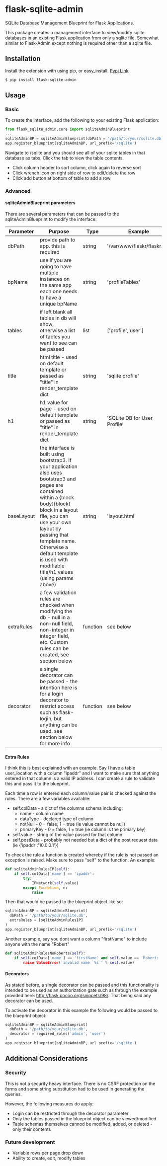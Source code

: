 # flask-sqlite-admin
SQLite Database Management Blueprint for Flask Applications. 

This package creates a management interface to view/modify sqlite databases in an existing Flask application from only a sqlite file. Somewhat similar to Flask-Admin except nothing is required other than a sqlite file.

## Installation
Install the extension with using pip, or easy_install. [Pypi Link](https://pypi.python.org/pypi/flask-sqlite-admin)
```bash
$ pip install flask-sqlite-admin
```

## Usage
### Basic
To create the interface, add the following to your existing Flask application:
```python
from flask_sqlite_admin.core import sqliteAdminBlueprint
...
sqliteAdminBP = sqliteAdminBlueprint(dbPath = '/path/to/your/sqlite.db')
app.register_blueprint(sqliteAdminBP, url_prefix='/sqlite')	
```
Navigate to /sqlite and you should see all of your sqlite tables in that database as tabs. Click the tab to view the table contents.
* Click column header to sort column, click again to reverse sort
* Click wrench icon on right side of row to edit/delete the row
* Click add button at bottom of table to add a row

### Advanced
#### sqliteAdminBlueprint parameters
There are several parameters that can be passed to the sqliteAdminBlueprint to modify the interface:

Parameter | Purpose | Type | Example
--- | --- | --- | ---
dbPath | provide path to app. this is required | string | '/var/www/flaskr/flaskr.db'
bpName | use if you are going to have multiple instances on the same app each one needs to have a unique bpName | string | 'profileTables'
tables | if left blank all tables in db will show, otherwise a list of tables you want to see can be passed | list | ['profile','user']
title | html title - used on default template or passed as "title" in render_template dict | string | 'sqlite profile'
h1 | h1 value for page - used on default template or passed as "title" in render_template dict | string | 'SQLite DB for User Profile'
baseLayout | the interface is built using bootstrap3. If your application also uses bootstrap3 and pages are contained within a {block body}{block} block in a layout file, you can use your own layout by passing that template name. Otherwise a default template is used with modifiable title/h1 values (using params above) | string | 'layout.html'
extraRules | a few validation rules are checked when modifying the db - null in a non-null field, non-integer in integer field, etc. Custom rules can be created, see section below | function | see below
decorator | a single decorator can be passed - the intention here is for a login decorator to restrict access such as flask-login, but anything can be used. see section below for more info | function | see below

#### Extra Rules
I think this is best explained with an example. Say I have a table user_location with a column "ipaddr" and I want to make sure that anything entered in that column is a valid IP address. I can create a rule to validate this and pass it to the blueprint.

Each time a row is entered each column/value pair is checked against the rules. There are a few variables available:
* self.colData - a dict of the columns schema including:
  * name - column name
  * dataType - declared type of column
  * notNull - 0 = false, 1 = true (ie value cannot be null)
  * primaryKey - 0 = false, 1 = true (ie column is the primary key)
* self.value - string of the value passed for that column
* self.postData - probably not needed but a dict of the post request data (ie {'ipaddr':'10.0.0.1'})

To check the rule a function is created whereby if the rule is not passed an exception is raised. Make sure to pass "self" to the function. An example:
```python
def sqliteAdminRulesIP(self):	
	if self.colData['name'] == 'ipaddr':
		try:
			IPNetwork(self.value) 
		except Exception, e:
			raise
```
Then that would be passed to the blueprint object like so:
```python
sqliteAdminBP = sqliteAdminBlueprint(
  dbPath = '/path/to/your/sqlite.db',
  extraRules = [sqliteAdminRulesIP]
)
app.register_blueprint(sqliteAdminBP, url_prefix='/sqlite')	
```
Another example, say you dont want a column "firstName" to include anyone with the name "Robert"
```python
def sqliteAdminRulesNoRoberts(self):	
	if self.colData['name'] == 'firstName' and self.value == 'Robert:
		raise ValueError('invalid name `%s`' % self.value)
```

#### Decorators
As stated before, a single decorator can be passed and this functionality is intended to be used as an authorization gate such as through the example provided here: http://flask.pocoo.org/snippets/98/. That being said any decorator can be used.

To activate the decorator in this example the following would be passed to the blueprint object:
```python
sqliteAdminBP = sqliteAdminBlueprint(
  dbPath = '/path/to/your/sqlite.db',
  decorator = required_roles('admin', 'user')
)
app.register_blueprint(sqliteAdminBP, url_prefix='/sqlite')	
```

## Additional Considerations
### Security
This is not a security heavy interface. There is no CSRF protection on the forms and some string substitution had to be used in generating the queries.

However, the following measures do apply:
* Login can be restricted through the decorator parameter
* Only the tables passed in the blueprint object can be viewed/modified
* Table schemas themselves cannod be modified, added, or deleted - only their contents

### Future development
* Variable rows per page drop down
* Ability to create, edit, modify tables
